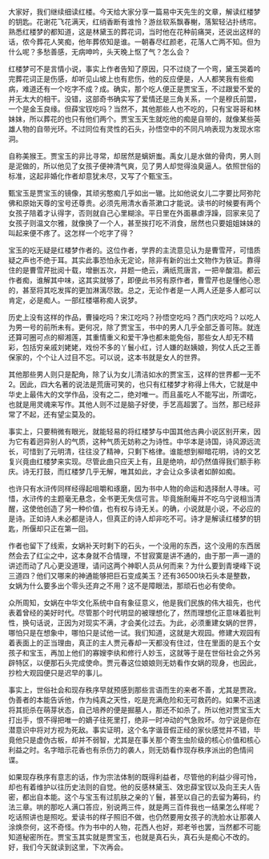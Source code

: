 
大家好，我们继续细读红楼。今天给大家分享一篇易中天先生的文章，解读红楼梦的钥匙。花谢花飞花满天，红绡香断有谁怜？游丝软系飘春榭，落絮轻沾扑绣帘。熟悉红楼梦的都知道，这是林黛玉的葬花词，当时他在花种前痛哭，还说出这样的话，侬今葬花人笑痴，他年葬侬知是谁。一朝春尽红颜老，花落人亡两不知。但为什么呢？多愁善感，无病呻吟，头天晚上怄了气？怎么会？

红楼梦可不是言情小说，事实上作者告知了原因，只不过绕了一个弯，黛玉哭着吟完葬花词正是伤感，却听见山坡上也有悲伤，他的反应便是，人人都笑我有些痴病，难道还有一个吃字不成？成。确实，那个吃人便正是贾宝玉，不过跟爱不爱的并无太大的相干。没错，这部奇书确实写了爱情还是三角关系，一个是穆氏前盟，一个是金玉良缘。但薛宝钗吃吗？当然不，其他那些人也不吃的，只有宝哥哥和林妹妹，所以葬花的也只有他们两个。贾宝玉天生就吃他的痴是自带的，就像某些英雄人物的自带光环。不过同位有灵性的石头，孙悟空中的不同凡响表现为发现水帘洞。

自称美猴王。贾宝玉的非比寻常，却居然是螭妍蚩。禹女儿是水做的骨肉，男人则是泥做的，所以他见了女孩子便神清气爽，见了男人却觉得浊臭逼人。依照世俗的标准，这起非婚化作者却意犹未尽，又写了个甄宝玉。

甄宝玉是贾宝玉的镜像，其顽劣憨痴几乎如出一辙。比如他说女儿二字要比阿弥陀佛和原始天尊的宝号还尊贵。必须先用清水香茶漱口才能说。读书的时候要有两个女孩子陪着才认得字，否则就自己心里糊涂。平日里在外面暴虐浮躁，回家来见了女孩子则温文尔雅，就像换了一个人，甚至挨打吃不消食，居然也只要姐姐妹妹的叫起来便不疼了。这怎样一个吃字了得？

宝玉的吃无疑是红楼梦作者的。这位作者，学界的主流意见认为是曹雪芹，可惜质疑之声也不绝于耳。其实此事恐怕永无定论，除非有新的出土文物作为铁证。靠得住的是曹雪芹批阅十载，增删五次，并题一绝云，满纸荒唐言，一把辛酸泪。都云作者痴，谁解其中味，这其实就够了，即便此书另有原作者，曹雪芹也是懂他心思的，甚至将其吃发挥的更加淋漓尽致。总之，无论作者是一人两人还是多人都可以肯定，必是痴人。一部红楼堪称痴人说梦。

历史上没有这样的作品，曹操吃吗？宋江吃吗？孙悟空吃吗？西门庆吃吗？以吃人为男一号的前所未有。更何况，除了贾宝玉，书中的男人几乎全部乏善可陈。就连还算可圈可点的柳湘莲，其重情重义和爱干净也都未能免俗，那些女人却无不精彩，包括穷亲戚刘姥姥，戏份不多的丫鬟小红，讨人嫌的赵姨娘，狗仗人氏之王善保家的，个个让人过目不忘。可以说，这本书就是女人的世界。

其他那些男人则只是配角，除了认为女儿清洁如水的贾宝玉，这样的世界都一无不2。因此，四大名著的说法是荒唐可笑的，也只有红楼梦才称得上伟大，它就是中华史上最伟大的文学作品，没有之二，绝对唯一。而且虽吃人不能写出，所谓吃，也就是用灵魂来写作。其他人则不过是脑子好使，手艺高超罢了。当然，那已经非常了不起，还有望尘莫及的。

事实上，只要稍微有眼光，就能轻易的将红楼梦与中国其他古典小说区别开来，因为它有着迥异别人的气质，这种气质无妨称之为诗性。中华本是诗国，诗风源远流长，可惜到了元明清，往往没了精神，只剩下格律。谁能想到柳暗花明，诗的文艺复兴竟由红楼梦来实现。尽管此曲只应天上有，且是绝响，却仍然值得我们额手称庆。诗无打鼓，而红楼梦几乎无解，唯其如此，才会让众多读者如醉如痴。

也许只有水浒传同样经得起咀嚼和琢磨，因为书中人物的命运和选择耐人寻味。可惜，水浒传的主题毫无悬念，全书更无失信可言。毕竟施耐庵并不吃乌宁说相当清醒，这使他创造了另一种价值，也有权与诗无关。的确，小说就是小说，不必应的是诗。正如诗人未必都是诗人，但真正的诗人却非吃不可。诗才是解读红楼梦的钥匙，所偃却只正在第一回。

作者也留下了线索，女娲补天时剩下的石头，一个没用的东西，这个没用的东西居然会去了红尘之中，这本身就不合情理，不甘寂寞是讲不通的，由于那一声一道的讲述而动了凡心更没道理，请问这两个神职人员从何而来？为什么要到青埂峰下说三道四？他们又哪来的神通能够把巨石变成美玉？还有36500块石头本是整数，女娲为什么要多出个零头还弃之不用？这不是障眼法，那顽石也必有使命。

众所周知，女娲在中华文化系统中自有象征意义，他是我们民族的伟大祖先，也代表着曾经的美好时代。尽管那个时代明显的被理想化了，然而理想化正意味着批判性，换句话说，正因为对现实不满，才会美化过去。为此，必须重建女娲的世界，哪怕只是在想象中，哪怕只是试他一试。我们知道，这就是大观园。修建大观园有着表面上的正当理由，真正的主人贾元春却一天都没有住过，住在里面的是五个女孩子和宝玉，再加上他们的寡嫂李纨和修行人妙玉，这就等于是在世俗社会之外另辟特区，以便那石头完成使命。贾元春这位娘娘则无妨看作女娲的现身，也因此，抄检大观园便只是迟早的事儿。

事实上，世俗社会和现存秩序早就预感到那些言语而生的来者不善，尤其是贾政。伪善者的本能告诉他，作为纯真之天性，吃是充满危险和无可救药的。如果不迅速将其扼杀在萌芽状态，自己培养的便是掘墓人，那还不如杀了。所以他对贾宝玉大打出手，恨不得把唯一的嫡子往死里打，绝非一时冲动的气急败坏。勿宁说是你在潜意识中将对方视为死敌。事实证明，这个名字谐音假正经的家伙感觉并不错，毕竟他只是虚伪古板，却并不弱智，尤其是在事关那个寄生虫阶级的核心价值和核心利益之时。名字暗示花香也有杀伤力的袭人，则无妨看作现存秩序派出的色情间谍。

如果现存秩序有意志的话，作为宗法体制的既得利益者，尽管他的利益少得可怜，却也有着维护以往历史法则的自觉。他的反感林黛玉、效忠薛宝钗以及向王夫人告密，都出自本能。这个与宝玉有过肌肤之亲的丫鬟，甚至以自己的去留为筹码，约法三章。哄的那吃人满口答应，别说两三件，就是两三百件我也一结果怎么样呢？吃话照讲也是照吃。爱读书的样子照旧不做，也仍然要用女孩子的洗脸水让那袭人涂焕奈何，这不奇怪。作为书中的人物，花西人也好，郑老爷也罢，当然都不可能知道秘密所在。贾宝玉其实就是贾宝玉，也就是真石头，真石头是痴心不改的。好，我们今天就读到这里，下次再会。


